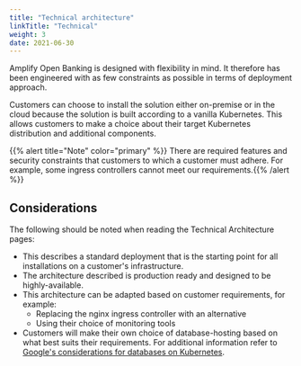 ```yaml
---
title: "Technical architecture"
linkTitle: "Technical"
weight: 3
date: 2021-06-30
---
```


Amplify Open Banking is designed with flexibility in mind. It therefore has been engineered with as few constraints as possible in terms of deployment approach.

Customers can choose to install the solution either on-premise or in the cloud because the solution is built according to a vanilla Kubernetes. This allows customers to make a choice about their target Kubernetes distribution and additional components.

{{% alert title="Note" color="primary" %}} There are required features and security constraints that customers to which a customer must adhere. For example, some ingress controllers cannot meet our requirements.{{% /alert %}}

## Considerations

The following should be noted when reading the Technical Architecture pages:

* This describes a standard deployment that is the starting point for all installations on a customer's infrastructure.
* The architecture described is production ready and designed to be highly-available.
* This architecture can be adapted based on customer requirements, for example:
    * Replacing the nginx ingress controller with an alternative
    * Using their choice of monitoring tools
* Customers will make their own choice of database-hosting based on what best suits their requirements. For additional information refer to [Google's considerations for databases on Kubernetes](https://cloud.google.com/blog/products/databases/to-run-or-not-to-run-a-database-on-kubernetes-what-to-consider).
